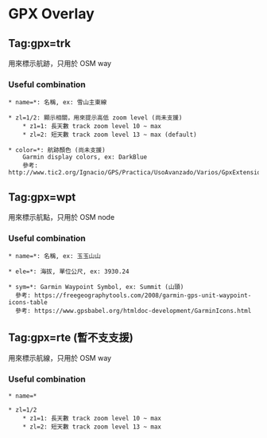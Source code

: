 # GPX Overlay

## Tag:gpx=trk 

⽤來標⽰航跡，只用於 OSM way

### Useful combination 

	* name=*: 名稱, ex: 雪山主東線

	* zl=1/2: 顯示相關，用來提示高低 zoom level (尚未支援)
		* z1=1: 長天數 track zoom level 10 ~ max
		* zl=2: 短天數 track zoom level 13 ~ max (default) 

	* color=*: 航跡顏色 (尚未支援)
		Garmin display colors, ex: DarkBlue
		參考: http://www.tic2.org/Ignacio/GPS/Practica/UsoAvanzado/Varios/GpxExtensionsv3.htm#h421429051


## Tag:gpx=wpt 

用來標示航點，只用於 OSM node

### Useful combination

	* name=*: 名稱, ex: ⽟玉⼭山

	* ele=*: 海拔, 單位公尺, ex: 3930.24 

	* sym=*: Garmin Waypoint Symbol, ex: Summit (山頭)
	  參考: https://freegeographytools.com/2008/garmin-gps-unit-waypoint-icons-table
	  參考: https://www.gpsbabel.org/htmldoc-development/GarminIcons.html


## Tag:gpx=rte (暫不⽀支援) 

用來標⽰航線，只⽤於 OSM way 

### Useful combination 

	* name=*

	* zl=1/2
		* z1=1: 長天數 track zoom level 10 ~ max 
		* zl=2: 短天數 track zoom level 13 ~ max
